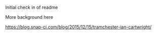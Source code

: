 

Initial check in of readme

More background here

https://blog.snap-ci.com/blog/2015/12/15/tramchester-ian-cartwright/
